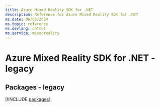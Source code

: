 ```yaml
---
title: Azure Mixed Reality SDK for .NET
description: Reference for Azure Mixed Reality SDK for .NET
ms.date: 06/03/2024
ms.topic: reference
ms.devlang: dotnet
ms.service: mixedreality
---
```

# Azure Mixed Reality SDK for .NET - legacy
## Packages - legacy
[!INCLUDE [packages](mixed-reality-index.md)]